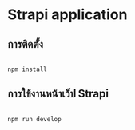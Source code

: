 # Strapi application

## การติดตั้ง

```

npm install

```

## การใช้งานหน้าเว็ป Strapi

```

npm run develop

```